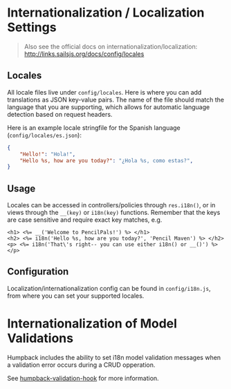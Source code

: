 # Internationalization / Localization Settings

> Also see the official docs on internationalization/localization:
> http://links.sailsjs.org/docs/config/locales

## Locales
All locale files live under `config/locales`. Here is where you can add 
translations as JSON key-value pairs. The name of the file should match the 
language that you are supporting, which allows for automatic language 
detection based on request headers.

Here is an example locale stringfile for the Spanish language 
(`config/locales/es.json`):

```json
{
    "Hello!": "Hola!",
    "Hello %s, how are you today?": "¿Hola %s, como estas?",
}
```

## Usage
Locales can be accessed in controllers/policies through `res.i18n()`, or in 
views through the `__(key)` or `i18n(key)` functions.  Remember that the keys
are case sensitive and require exact key matches, e.g.

```ejs
<h1> <%= __('Welcome to PencilPals!') %> </h1>
<h2> <%= i18n('Hello %s, how are you today?', 'Pencil Maven') %> </h2>
<p> <%= i18n('That\'s right-- you can use either i18n() or __()') %> </p>
```

## Configuration
Localization/internationalization config can be found in `config/i18n.js`, 
from where you can set your supported locales.



# Internationalization of Model Validations
Humpback includes the ability to set i18n model validation messages when 
a validation error occurs during a CRUD opperation.

See [humpback-validation-hook](https://github.com/CaliStyle/humpback-validation-hook) for more information.